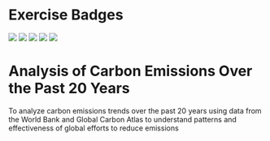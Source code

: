 # Exercise Badges

![](https://byob.yarr.is/eldrin07/made/score_ex1) ![](https://byob.yarr.is/eldrin07/made/score_ex2) ![](https://byob.yarr.is/eldrin07/made/score_ex3) ![](https://byob.yarr.is/eldrin07/made/score_ex4) ![](https://byob.yarr.is/eldrin07/made/score_ex5) 

# Analysis of Carbon Emissions Over the Past 20 Years
To analyze carbon emissions trends over the past 20 years using data from the World Bank and Global Carbon Atlas to understand patterns and effectiveness of global efforts to reduce emissions


